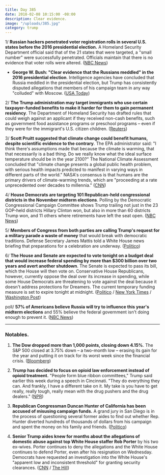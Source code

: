 ```yaml
---
title: Day 385
date: 2018-02-08 10:15:00 -08:00
description: Clear evidence.
image: "/uploads/385.jpg"
category: trump
---
```


1/ **Russian hackers penetrated voter registration rolls in several U.S. states before the 2016 presidential election.** A Homeland Security Department official said that of the 21 states that were targeted, a "small number" were successfully penetrated. Officials maintain that there is no evidence that voter rolls were altered. ([NBC News](https://www.cnbc.com/2018/02/07/russians-penetrated-us-voter-systems-nbc-citing-top-us-official.html))

* **George W. Bush: "Clear evidence that the Russians meddled" in the 2016 presidential election**. Intelligence agencies have concluded that Russia meddled in the presidential election, but Trump has consistently disputed allegations that members of his campaign team in any way "colluded" with Moscow. ([USA Today](https://www.usatoday.com/story/news/2018/02/08/george-w-bush-clear-evidence-russians-meddled-election/318620002/))

2/ **The Trump administration may target immigrants who use certain taxpayer-funded benefits to make it harder for them to gain permanent residency**. The Department of Homeland Security has drafted rules that could weigh against an applicant if they received non-cash benefits, such as government food assistance programs or preschool programs – even if they were for the immigrant's U.S. citizen children. ([Reuters](https://www.reuters.com/article/us-usa-immigration-services-exclusive/exclusive-trump-administration-may-target-immigrants-who-use-food-aid-other-benefits-idUSKBN1FS2ZK))

3/ **Scott Pruitt suggested that climate change could benefit humans, despite scientific evidence to the contrary**. The EPA administrator said: "I think there's assumptions made that because the climate is warming, that that necessarily is a bad thing. Do we really know what the ideal surface temperature should be in the year 2100?" The National Climate Assessment concluded that "climate change presents a global public health problem, with serious health impacts predicted to manifest in varying ways in different parts of the world." NASA's consensus is that humans are the primary drivers of climate-warming trends, which are "proceeding at a rate unprecedented over decades to millennia." ([CNN](https://www.cnn.com/2018/02/08/politics/scott-pruitt-climate-change/index.html))

4/ **House Democrats are targeting 101 Republican-held congressional districts in the November midterm elections**. Polling by the Democratic Congressional Campaign Committee shows Trump trailing not just in the 23 GOP-held districts Hillary Clinton won, but also in more than 60 districts Trump won, and 11 others where retirements have left the seat open. ([NBC News](https://www.nbcnews.com/storyline/democrats-vs-trump/democrats-expand-battleground-target-101-gop-seats-n845871))

5/ **Members of Congress from both parties are calling Trump's request for a military parade a waste of money** that would break with democratic traditions. Defense Secretary James Mattis told a White House news briefing that preparations for a celebration are underway. ([Politico](https://www.politico.com/story/2018/02/07/trump-military-parade-defense-328962))

6/ **The House and Senate are expected to vote tonight on a budget deal that would increase federal spending by more than $300 billion over two years and avert another shutdown**. The Senate is expected to pass its bill, which the House will then vote on. Conservative House Republicans, however, currently oppose the deal over its increase in spending, while some House Democrats are threatening to vote against the deal because it doesn't address protections for Dreamers. The current temporary funding measure is set to expire tonight at midnight. ([Politico](https://www.politico.com/story/2018/02/08/congress-massive-budget-deal-2018-398189) / [New York Times](https://www.nytimes.com/2018/02/08/us/politics/congress-budget-deal-vote.html) / [Washington Post](https://www.washingtonpost.com/powerpost/house-leaders-scramble-to-win-support-for-budget-deal-ahead-of-midnight-deadline/2018/02/08/4812e996-0cd9-11e8-8b0d-891602206fb7_story.html))

poll/ **57% of Americans believe Russia will try to influence this year's midterm elections** and 55% believe the federal government isn't doing enough to prevent it. ([NBC News](https://www.nbcnews.com/politics/politics-news/poll-most-americans-think-russia-will-interfere-again-2018-elections-n845076))

---

### Notables.

1. **The Dow dropped more than 1,000 points, closing down 4.15%**. The S&P 500 closed at 3.75% down – a two-month low – erasing its gain for the year and putting it on track for its worst week since the financial crisis. ([Bloomberg](https://www.bloomberg.com/news/articles/2018-02-07/asia-braces-for-more-volatility-as-bonds-slide-markets-wrap))

2. **Trump has decided to focus on opioid law enforcement instead of opioid treatment.** "People form blue ribbon committees," Trump said earlier this week during a speech in Cincinnati. "They do everything they can. And frankly, I have a different take on it. My take is you have to get really, really tough, really mean with the drug pushers and the drug dealers." ([NPR](https://www.npr.org/sections/health-shots/2018/02/07/584059938/trump-says-he-will-focus-on-opioid-law-enforcement-not-treatment))

3. **Republican Congressman Duncan Hunter of California has been accused of misusing campaign funds.** A grand jury in San Diego is in the process of questioning several former aides to find out whether Rep. Hunter diverted hundreds of thousands of dollars from his campaign and spent the money on his family and friends. ([Politico](https://www.politico.com/story/2018/02/08/duncan-hunter-campaign-funds-fbi-397621))

4. **Senior Trump aides knew for months about the allegations of domestic abuse against top White House staffer Rob Porter** by his two ex-wives. Porter continues to deny the allegations and the White House continues to defend Porter, even after his resignation on Wednesday. Democrats have requested an investigation into the White House's "apparent low and inconsistent threshold" for granting security clearances. ([CNN](https://www.cnn.com/2018/02/07/politics/rob-porter-white-house-who-knew/index.html) / [The Hill](http://thehill.com/homenews/senate/372978-dems-call-for-probe-into-security-clearance-process-after-wh-aide-resignation))
